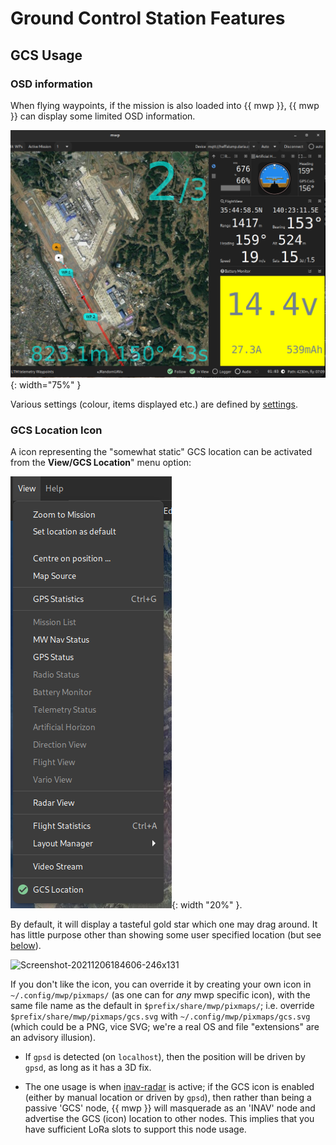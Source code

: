 # Ground Control Station Features

## GCS Usage

### OSD information

When flying waypoints, if the mission is also loaded into {{ mwp }}, {{ mwp }} can display some limited OSD information.

![mwp-osd](images/mwp-osd.png){: width="75%" }

Various settings (colour, items displayed etc.) are defined by [settings](mwp-Configuration.md#dconf-gsettings).

### GCS Location Icon

A icon representing the "somewhat static" GCS location can be activated from the **View/GCS Location**" menu option:

![mwp-gcs](images/mwp-gcs_option.png){: width "20%" }.

By default, it will display a tasteful gold star which one may drag around. It has little purpose other than showing some user specified location (but see [below](#radar)).

![Screenshot-20211206184606-246x131](https://user-images.githubusercontent.com/158229/144904439-33b82a8e-1b09-4bec-91ed-c8f04bfb7f88.png)

If you don't like the icon, you can override it by creating your own icon in `~/.config/mwp/pixmaps/` (as one can for _any_ mwp specific icon), with the same file name as the default in `$prefix/share/mwp/pixmaps/`; i.e. override `$prefix/share/mwp/pixmaps/gcs.svg` with `~/.config/mwp/pixmaps/gcs.svg` (which could be a PNG, vice SVG; we're a real OS and file "extensions" are an advisory illusion).

* If `gpsd` is detected (on `localhost`), then the position will be driven by `gpsd`, as long as it has  a 3D fix.

* <span id="radar">The one  usage is when [inav-radar](mwp-Radar-View.md) is active; if the GCS icon is enabled (either by manual location or driven by `gpsd`), then rather than being a passive 'GCS' node, {{ mwp }} will masquerade as an 'INAV' node and advertise the GCS (icon) location to other nodes. This implies that you have sufficient LoRa slots to support this node usage.
</span>
